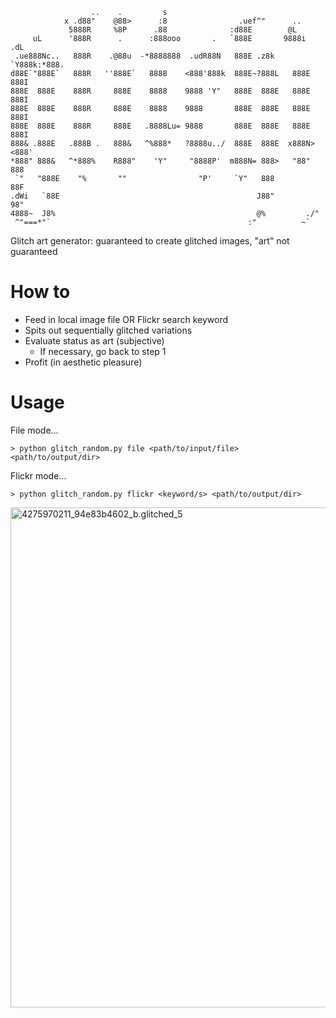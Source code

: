 ```
                  ..    .         s                                       
            x .d88"    @88>      :8                .uef^"      ..         
             5888R     %8P      .88              :d88E        @L          
     uL      '888R      .      :888ooo       .   `888E       9888i   .dL  
 .ue888Nc..   888R    .@88u  -*8888888  .udR88N   888E .z8k  `Y888k:*888. 
d88E`"888E`   888R   ''888E`   8888    <888'888k  888E~?888L   888E  888I 
888E  888E    888R     888E    8888    9888 'Y"   888E  888E   888E  888I 
888E  888E    888R     888E    8888    9888       888E  888E   888E  888I 
888E  888E    888R     888E   .8888Lu= 9888       888E  888E   888E  888I 
888& .888E   .888B .   888&   ^%888*   ?8888u../  888E  888E  x888N><888' 
*888" 888&   ^*888%    R888"    'Y"     "8888P'  m888N= 888>   "88"  888  
 `"   "888E    "%       ""                "P'     `Y"   888          88F  
.dWi   `88E                                            J88"         98"   
4888~  J8%                                             @%         ./"     
 ^"===*"`                                            :"          ~`       

```
Glitch art generator: guaranteed to create glitched images, "art" not guaranteed

# How to
* Feed in local image file OR Flickr search keyword
* Spits out sequentially glitched variations
* Evaluate status as art (subjective)
    * If necessary, go back to step 1
* Profit (in aesthetic pleasure)

# Usage
File mode...

```> python glitch_random.py file <path/to/input/file> <path/to/output/dir>```

Flickr mode...

```> python glitch_random.py flickr <keyword/s> <path/to/output/dir>```


<a data-flickr-embed="true"  href="https://www.flickr.com/photos/102397924@N07/22890693172/in/dateposted-public/" title="4275970211_94e83b4602_b.glitched_5"><img src="https://farm1.staticflickr.com/625/22890693172_1987038b6b_c.jpg" width="800" height="800" alt="4275970211_94e83b4602_b.glitched_5"></a><script async src="//embedr.flickr.com/assets/client-code.js" charset="utf-8"></script>
